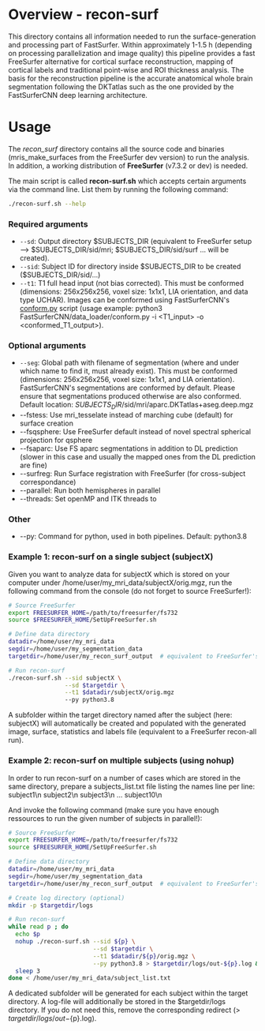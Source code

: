 # Overview - recon-surf

This directory contains all information needed to run the surface-generation and processing part of FastSurfer. Within 
approximately 1-1.5 h (depending on processing parallelization and image quality) this pipeline provides a fast FreeSurfer 
alternative for cortical surface reconstruction, mapping of cortical labels and traditional point-wise and ROI thickness analysis.
The basis for the reconstruction pipeline is the accurate anatomical whole brain segmentation following the DKTatlas 
such as the one provided by the FastSurferCNN deep learning architecture.

# Usage
The *recon_surf* directory contains all the source code and binaries (mris_make_surfaces from the FreeSurfer dev version)
to run the analysis. In addition, a working distribution of __FreeSurfer__ (v7.3.2 or dev) is needed.

The main script is called __recon-surf.sh__ which accepts certain arguments via the command line.
List them by running the following command:

```bash
./recon-surf.sh --help
```

### Required arguments
* `--sd`: Output directory \$SUBJECTS_DIR (equivalent to FreeSurfer setup --> $SUBJECTS_DIR/sid/mri; $SUBJECTS_DIR/sid/surf ... will be created).
* `--sid`: Subject ID for directory inside \$SUBJECTS_DIR to be created ($SUBJECTS_DIR/sid/...)
* `--t1`: T1 full head input (not bias corrected). This must be conformed (dimensions: 256x256x256, voxel size: 1x1x1, LIA orientation, and data type UCHAR). Images can be conformed using FastSurferCNN's [conform.py](https://github.com/Deep-MI/FastSurfer/blob/stable/FastSurferCNN/data_loader/conform.py) script (usage example: python3 FastSurferCNN/data_loader/conform.py -i <T1_input> -o <conformed_T1_output>).

### Optional arguments
* `--seg`: Global path with filename of segmentation (where and under which name to find it, must already exist). This must be conformed (dimensions: 256x256x256, voxel size: 1x1x1, and LIA orientation). FastSurferCNN's segmentations are conformed by default. Please ensure that segmentations produced otherwise are also conformed. Default location: $SUBJECTS_DIR/$sid/mri/aparc.DKTatlas+aseg.deep.mgz
* --fstess: Use mri_tesselate instead of marching cube (default) for surface creation
* --fsqsphere: Use FreeSurfer default instead of novel spectral spherical projection for qsphere
* --fsaparc: Use FS aparc segmentations in addition to DL prediction (slower in this case and usually the mapped ones from the DL prediction are fine)
* --surfreg: Run Surface registration with FreeSurfer (for cross-subject correspondance)
* --parallel: Run both hemispheres in parallel
* --threads: Set openMP and ITK threads to <int>

### Other
* --py: Command for python, used in both pipelines. Default: python3.8

### Example 1: recon-surf on a single subject (subjectX)

Given you want to analyze data for subjectX which is stored on your computer under /home/user/my_mri_data/subjectX/orig.mgz, 
run the following command from the console (do not forget to source FreeSurfer!):

```bash
# Source FreeSurfer
export FREESURFER_HOME=/path/to/freesurfer/fs732
source $FREESURFER_HOME/SetUpFreeSurfer.sh

# Define data directory
datadir=/home/user/my_mri_data
segdir=/home/user/my_segmentation_data
targetdir=/home/user/my_recon_surf_output  # equivalent to FreeSurfer's SUBJECT_DIR

# Run recon-surf
./recon-surf.sh --sid subjectX \
                --sd $targetdir \
                --t1 $datadir/subjectX/orig.mgz 
                --py python3.8

```

A subfolder within the target directory named after the subject (here: subjectX) will automatically be created and populated
with the generated image, surface, statistics and labels file (equivalent to a FreeSurfer recon-all run). 

### Example 2: recon-surf on multiple subjects (using nohup)

In order to run recon-surf on a number of cases which are stored in the same directory, prepare a subjects_list.txt file listing the names line per line:
subject1\n
subject2\n
subject3\n
...
subject10\n

And invoke the following command (make sure you have enough ressources to run the given number of subjects in parallel!):

```bash
# Source FreeSurfer
export FREESURFER_HOME=/path/to/freesurfer/fs732
source $FREESURFER_HOME/SetUpFreeSurfer.sh

# Define data directory
datadir=/home/user/my_mri_data
segdir=/home/user/my_segmentation_data
targetdir=/home/user/my_recon_surf_output  # equivalent to FreeSurfer's SUBJECT_DIR

# Create log directory (optional)
mkdir -p $targetdir/logs

# Run recon-surf
while read p ; do
  echo $p
  nohup ./recon-surf.sh --sid ${p} \
                        --sd $targetdir \
                        --t1 $datadir/${p}/orig.mgz \
                        --py python3.8 > $targetdir/logs/out-${p}.log &
  sleep 3 
done < /home/user/my_mri_data/subject_list.txt

```

A dedicated subfolder will be generated for each subject within the target directory. A log-file will additionally be 
stored in the $targetdir/logs directory. If you do not need this, remove the corresponding redirect (> $targetdir/logs/out-${p}.log).
